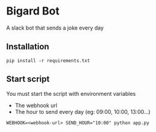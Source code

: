 # Bigard Bot
A slack bot that sends a joke every day

## Installation
```
pip install -r requirements.txt
```

## Start script
You must start the script with environment variables
- The webhook url
- The hour to send every day (eg: 09:00, 10:00, 13:00...)
```
WEBHOOK=<webhook-url> SEND_HOUR="10:00" python app.py
```
